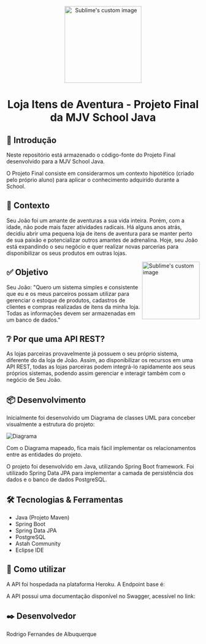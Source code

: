 <p align="center">
  <img src="https://github.com/rodrigoflu/mjv-java-school/blob/main/aventura-itens/AventuraLogo.png" alt="Sublime's custom image" width="200"/>
</p>
<h1 align="center">Loja Itens de Aventura - Projeto Final da MJV School Java</h1>

## 🐣 Introdução
Neste repositório está armazenado o código-fonte do Projeto Final desenvolvido para a MJV School Java.

O Projeto Final consiste em considerarmos um contexto hipotético (criado pelo próprio aluno) para aplicar o conhecimento adquirido durante a School. 


## 💭 Contexto 
Seu João foi um amante de aventuras a sua vida inteira. Porém, com a idade, não pode mais fazer atividades radicais. Há alguns anos atrás, decidiu abrir uma pequena loja de itens de aventura para se manter perto de sua paixão e potencializar outros amantes de adrenalina. Hoje, seu João está expandindo o seu negócio e quer realizar novas parcerias para disponibilizar os seus produtos em outras lojas.

 <img src="https://github.com/rodrigoflu/mjv-java-school/blob/main/aventura-itens/SeuJoao.png" alt="Sublime's custom image" width="150" align="right"/>


## ✅ Objetivo

Seu João: "Quero um sistema simples e consistente que eu e os meus parceiros possam utilizar para gerenciar o estoque de produtos, cadastros de clientes e compras realizadas de itens da minha loja. Todas as informações devem ser armazenadas em um banco de dados."

## ❔ Por que uma API REST?

As lojas parceiras provavelmente já possuem o seu próprio sistema, diferente do da loja de João. Assim, ao disponibilizar os recursos em uma API REST, todas as lojas parceiras podem integrá-lo rapidamente aos seus próprios sistemas, podendo assim gerenciar e interagir também com o negócio de Seu João.

## 📦 Desenvolvimento

Inicialmente foi desenvolvido um Diagrama de classes UML para conceber visualmente a estrutura do projeto:

![Diagrama](https://github.com/rodrigoflu/mjv-java-school/blob/main/aventura-itens/diagrama-uml-aventura-itens.png)

Com o Diagrama mapeado, fica mais fácil implementar os relacionamentos entre as entidades do projeto. 

O projeto foi desenvolvido em Java, utilizando Spring Boot framework. Foi utilizado Spring Data JPA  para implementar a camada de persistência dos dados e o banco de dados PostgreSQL.

## 🛠️ Tecnologias & Ferramentas
- Java (Projeto Maven)
- Spring Boot
- Spring Data JPA
- PostgreSQL
- Astah Community
- Eclipse IDE

## 🚀 Como utilizar

A API foi hospedada na plataforma Heroku. A Endpoint base é: 

A API possui uma documentação disponível no Swagger, acessível no link: 

## ✒️ Desenvolvedor

Rodrigo Fernandes de Albuquerque
